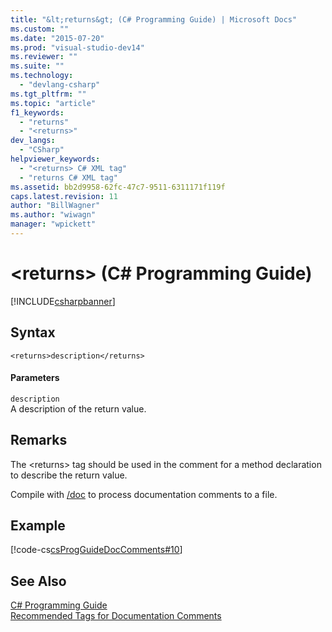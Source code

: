 ```yaml
---
title: "&lt;returns&gt; (C# Programming Guide) | Microsoft Docs"
ms.custom: ""
ms.date: "2015-07-20"
ms.prod: "visual-studio-dev14"
ms.reviewer: ""
ms.suite: ""
ms.technology: 
  - "devlang-csharp"
ms.tgt_pltfrm: ""
ms.topic: "article"
f1_keywords: 
  - "returns"
  - "<returns>"
dev_langs: 
  - "CSharp"
helpviewer_keywords: 
  - "<returns> C# XML tag"
  - "returns C# XML tag"
ms.assetid: bb2d9958-62fc-47c7-9511-6311171f119f
caps.latest.revision: 11
author: "BillWagner"
ms.author: "wiwagn"
manager: "wpickett"
---
```

# &lt;returns&gt; (C# Programming Guide)
[!INCLUDE[csharpbanner](../../../csharp/includes/csharpbanner.md)]

## Syntax  
  
```  
<returns>description</returns>  
```  
  
#### Parameters  
 `description`  
 A description of the return value.  
  
## Remarks  
 The \<returns> tag should be used in the comment for a method declaration to describe the return value.  
  
 Compile with [/doc](../../../csharp/language-reference/compiler-options/doc-csharp-compiler-options.md) to process documentation comments to a file.  
  
## Example  
 [!code-cs[csProgGuideDocComments#10](../../../csharp/programming-guide/xmldoc/codesnippet/csharp/returns_1.cs)]  
  
## See Also  
 [C# Programming Guide](../../../csharp/programming-guide/index.md)   
 [Recommended Tags for Documentation Comments](../../../csharp/programming-guide/xmldoc/recommended-tags-for-documentation-comments.md)